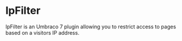 IpFilter
========

IpFilter is an Umbraco 7 plugin allowing you to restrict access to pages based on a visitors IP address.
